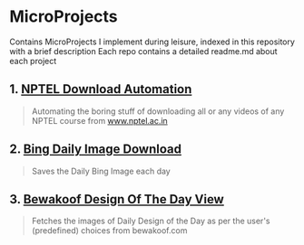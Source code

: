 # MicroProjects
Contains MicroProjects I implement during leisure, indexed in this repository with a brief description
Each repo contains a detailed readme.md about each project

## 1. [NPTEL Download Automation](https://github.com/chttrjeankr/NPTEL_Download_Automation)
> Automating the boring stuff of downloading all or any videos of any NPTEL course from www.nptel.ac.in
## 2. [Bing Daily Image Download](https://github.com/chttrjeankr/Daily-Bing-Wallpaper)
> Saves the Daily Bing Image each day
## 3. [Bewakoof Design Of The Day View](https://github.com/chttrjeankr/BewakoofDesignOfTheDay)
> Fetches the images of Daily Design of the Day as per the user's (predefined) choices from bewakoof.com
